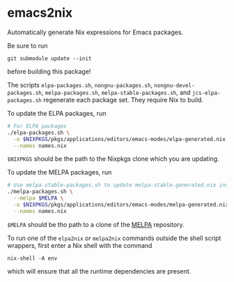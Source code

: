 # emacs2nix

Automatically generate Nix expressions for Emacs packages.

Be sure to run
```
git submodule update --init
```
before building this package!

The scripts `elpa-packages.sh`, `nongnu-packages.sh`, `nongnu-devel-packages.sh`,
`melpa-packages.sh`, `melpa-stable-packages.sh`, and `jcs-elpa-packages.sh`
regenerate each package set. They require Nix to build.

To update the ELPA packages, run
```.bash
# For ELPA packages
./elpa-packages.sh \
  -o $NIXPKGS/pkgs/applications/editors/emacs-modes/elpa-generated.nix \
  --names names.nix
```
`$NIXPKGS` should be the path to the Nixpkgs clone which you are updating.

To update the MELPA packages, run
```.bash
# Use melpa-stable-packages.sh to update melpa-stable-generated.nix instead
./melpa-packages.sh \
  --melpa $MELPA \
  -o $NIXPKGS/pkgs/applications/editors/emacs-modes/melpa-generated.nix \
  --names names.nix
```
`$MELPA` should be tho path to a clone of the [MELPA](https://github.com/milkypostman/melpa)
repository.

To run one of the `elpa2nix` or `melpa2nix` commands outside the shell script
wrappers, first enter a Nix shell with the command
```
nix-shell -A env
```
which will ensure that all the runtime dependencies are present.
